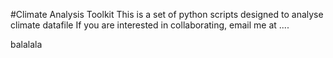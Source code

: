 #Climate Analysis Toolkit
This is a set of python scripts designed to analyse climate datafile
If you are interested in collaborating, email me at  ....

balalala


